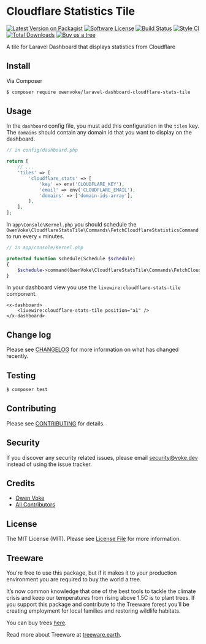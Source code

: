 # Cloudflare Statistics Tile

[![Latest Version on Packagist][ico-version]][link-packagist]
[![Software License][ico-license]](LICENSE.md)
[![Build Status][ico-github-actions]][link-github-actions]
[![Style CI][ico-styleci]][link-styleci]
[![Total Downloads][ico-downloads]][link-downloads]
[![Buy us a tree][ico-treeware-gifting]][link-treeware-gifting]

A tile for Laravel Dashboard that displays statistics from Cloudflare

## Install

Via Composer

```bash
$ composer require owenvoke/laravel-dashboard-cloudflare-stats-tile
```

## Usage

In the `dashboard` config file, you must add this configuration in the `tiles` key. The `domains` should contain any domain id that you want to display on the dashboard.

```php
// in config/dashboard.php

return [
    // ...
    'tiles' => [
        'cloudflare_stats' => [
            'key' => env('CLOUDFLARE_KEY'),
            'email' => env('CLOUDFLARE_EMAIL'),
            'domains' => ['domain-ids-array'],
        ],
    ],
];
```

In `app\Console\Kernel.php` you should schedule the `OwenVoke\CloudflareStatsTile\Commands\FetchCloudflareStatisticsCommand` to run every `x` minutes.

```php
// in app/console/Kernel.php

protected function schedule(Schedule $schedule)
{
    $schedule->command(OwenVoke\CloudflareStatsTile\Commands\FetchCloudflareStatisticsCommand::class)->everyThirtyMinutes();
}
```

In your dashboard view you use the `livewire:cloudflare-stats-tile` component.

```blade
<x-dashboard>
    <livewire:cloudflare-stats-tile position="a1" />
</x-dashboard>
```

## Change log

Please see [CHANGELOG](CHANGELOG.md) for more information on what has changed recently.

## Testing

```bash
$ composer test
```

## Contributing

Please see [CONTRIBUTING](.github/CONTRIBUTING.md) for details.

## Security

If you discover any security related issues, please email security@voke.dev instead of using the issue tracker.

## Credits

- [Owen Voke][link-author]
- [All Contributors][link-contributors]

## License

The MIT License (MIT). Please see [License File](LICENSE.md) for more information.

## Treeware

You're free to use this package, but if it makes it to your production environment you are required to buy the world a tree.

It’s now common knowledge that one of the best tools to tackle the climate crisis and keep our temperatures from rising above 1.5C is to plant trees. If you support this package and contribute to the Treeware forest you’ll be creating employment for local families and restoring wildlife habitats.

You can buy trees [here][link-treeware-gifting].

Read more about Treeware at [treeware.earth][link-treeware].

[ico-version]: https://img.shields.io/packagist/v/owenvoke/laravel-dashboard-cloudflare-stats-tile.svg?style=flat-square
[ico-license]: https://img.shields.io/badge/license-MIT-brightgreen.svg?style=flat-square
[ico-github-actions]: https://img.shields.io/github/workflow/status/owenvoke/laravel-dashboard-cloudflare-stats-tile/Continuous%20Integration.svg?style=flat-square
[ico-styleci]: https://styleci.io/repos/260230881/shield
[ico-downloads]: https://img.shields.io/packagist/dt/owenvoke/laravel-dashboard-cloudflare-stats-tile.svg?style=flat-square
[ico-treeware-gifting]: https://img.shields.io/badge/Treeware-%F0%9F%8C%B3-lightgreen?style=flat-square

[link-packagist]: https://packagist.org/packages/owenvoke/laravel-dashboard-cloudflare-stats-tile
[link-github-actions]: https://github.com/owenvoke/laravel-dashboard-cloudflare-stats-tile/actions
[link-styleci]: https://styleci.io/repos/260230881
[link-downloads]: https://packagist.org/packages/owenvoke/laravel-dashboard-cloudflare-stats-tile
[link-treeware]: https://treeware.earth
[link-treeware-gifting]: https://offset.earth/owenvoke?gift-trees
[link-author]: https://github.com/owenvoke
[link-contributors]: ../../contributors
